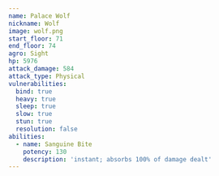 ```yaml
---
name: Palace Wolf
nickname: Wolf
image: wolf.png
start_floor: 71
end_floor: 74
agro: Sight
hp: 5976
attack_damage: 584
attack_type: Physical
vulnerabilities:
  bind: true
  heavy: true
  sleep: true
  slow: true
  stun: true
  resolution: false
abilities:
  - name: Sanguine Bite
    potency: 130
    description: 'instant; absorbs 100% of damage dealt'
---
```


